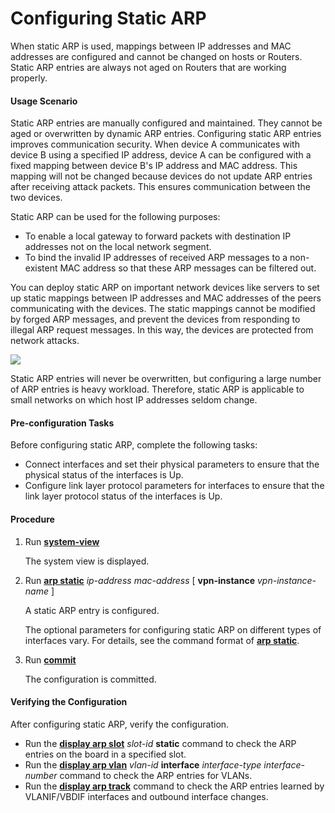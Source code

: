 Configuring Static ARP
======================

When static ARP is used, mappings between IP addresses and MAC addresses are configured and cannot be changed on hosts or Routers. Static ARP entries are always not aged on Routers that are working properly.

#### Usage Scenario

Static ARP entries are manually configured and maintained. They cannot be aged or overwritten by dynamic ARP entries. Configuring static ARP entries improves communication security. When device A communicates with device B using a specified IP address, device A can be configured with a fixed mapping between device B's IP address and MAC address. This mapping will not be changed because devices do not update ARP entries after receiving attack packets. This ensures communication between the two devices.

Static ARP can be used for the following purposes:

* To enable a local gateway to forward packets with destination IP addresses not on the local network segment.
* To bind the invalid IP addresses of received ARP messages to a non-existent MAC address so that these ARP messages can be filtered out.

You can deploy static ARP on important network devices like servers to set up static mappings between IP addresses and MAC addresses of the peers communicating with the devices. The static mappings cannot be modified by forged ARP messages, and prevent the devices from responding to illegal ARP request messages. In this way, the devices are protected from network attacks.

![](../../../../public_sys-resources/note_3.0-en-us.png) 

Static ARP entries will never be overwritten, but configuring a large number of ARP entries is heavy workload. Therefore, static ARP is applicable to small networks on which host IP addresses seldom change.



#### Pre-configuration Tasks

Before configuring static ARP, complete the following tasks:

* Connect interfaces and set their physical parameters to ensure that the physical status of the interfaces is Up.
* Configure link layer protocol parameters for interfaces to ensure that the link layer protocol status of the interfaces is Up.

#### Procedure

1. Run [**system-view**](cmdqueryname=system-view)
   
   
   
   The system view is displayed.
2. Run [**arp static**](cmdqueryname=arp+static) *ip-address* *mac-address* [ **vpn-instance** *vpn-instance-name* ]
   
   
   
   A static ARP entry is configured.
   
   
   
   The optional parameters for configuring static ARP on different types of interfaces vary. For details, see the command format of [**arp static**](cmdqueryname=arp+static).
3. Run [**commit**](cmdqueryname=commit)
   
   
   
   The configuration is committed.

#### Verifying the Configuration

After configuring static ARP, verify the configuration.

* Run the [**display arp slot**](cmdqueryname=display+arp+slot) *slot-id* **static** command to check the ARP entries on the board in a specified slot.
* Run the [**display arp vlan**](cmdqueryname=display+arp+vlan) *vlan-id* **interface** *interface-type interface-number* command to check the ARP entries for VLANs.
* Run the [**display arp track**](cmdqueryname=display+arp+track) command to check the ARP entries learned by VLANIF/VBDIF interfaces and outbound interface changes.